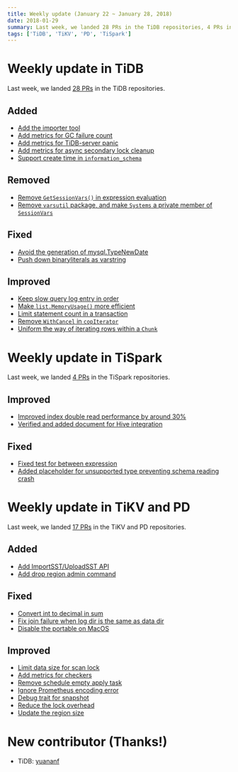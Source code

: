 ```yaml
---
title: Weekly update (January 22 ~ January 28, 2018)
date: 2018-01-29
summary: Last week, we landed 28 PRs in the TiDB repositories, 4 PRs in the TiSpark repositories, and 17 PRs in the TiKV and PD repositories.
tags: ['TiDB', 'TiKV', 'PD', 'TiSpark']
---
```


# Weekly update in TiDB

Last week, we landed [28 PRs](https://github.com/pingcap/tidb/pulls?utf8=%E2%9C%93&q=is:pr+is:merged+merged:2018-01-22..2018-01-28) in the TiDB repositories.

## Added

* [Add the importer tool](https://github.com/pingcap/tidb/pull/5695)
* [Add metrics for GC failure count](https://github.com/pingcap/tidb/pull/5694)
* [Add metrics for TiDB-server panic](https://github.com/pingcap/tidb/pull/5692)
* [Add metrics for async secondary lock cleanup](https://github.com/pingcap/tidb/pull/5575)
* [Support create time in `information_schema`](https://github.com/pingcap/tidb/pull/5590/files)

## Removed

* [Remove `GetSessionVars()` in expression evaluation](https://github.com/pingcap/tidb/pull/5683)
* [Remove `varsutil` package, and make `Systems` a private member of `SessionVars`](https://github.com/pingcap/tidb/pull/5544)

## Fixed

* [Avoid the generation of mysql.TypeNewDate](https://github.com/pingcap/tidb/pull/5705)
* [Push down binaryliterals as varstring](https://github.com/pingcap/tidb/pull/5665)

## Improved

* [Keep slow query log entry in order](https://github.com/pingcap/tidb/pull/5732)
* [Make `list.MemoryUsage()` more efficient](https://github.com/pingcap/tidb/pull/5723)
* [Limit statement count in a transaction](https://github.com/pingcap/tidb/pull/5704)
* [Remove `WithCancel` in `copIterator`](https://github.com/pingcap/tidb/pull/5701)
* [Uniform the way of iterating rows within a `Chunk`](https://github.com/pingcap/tidb/pull/5674)

# Weekly update in TiSpark

Last week, we landed [4 PRs](https://github.com/pingcap/tispark/pulls?utf8=%E2%9C%93&q=is%3Apr+is%3Amerged+merged%3A2018-01-22..2018-01-28) in the TiSpark repositories.

## Improved

* [Improved index double read performance by around 30%](https://github.com/pingcap/tispark/pull/172)
* [Verified and added document for Hive integration](https://github.com/pingcap/tispark/pull/225)

## Fixed

* [Fixed test for between expression](https://github.com/pingcap/tispark/pull/222)
* [Added placeholder for unsupported type preventing schema reading crash](https://github.com/pingcap/tispark/pull/218)

# Weekly update in TiKV and PD

Last week, we landed [17 PRs](https://github.com/search?q=repo%3Apingcap%2Ftikv+repo%3Apingcap%2Fpd+is%3Apr+is%3Amerged+merged%3A2018-01-22..2018-01-28) in the TiKV and PD repositories.

## Added

* [Add ImportSST/UploadSST API](https://github.com/pingcap/tikv/pull/2662)
* [Add drop region admin command](https://github.com/pingcap/pd/pull/931)

## Fixed

* [Convert int to decimal in sum](https://github.com/pingcap/tikv/pull/2694)
* [Fix join failure when log dir is the same as data dir](https://github.com/pingcap/pd/pull/929)
* [Disable the portable on MacOS](https://github.com/pingcap/tikv/pull/2696)

## Improved

* [Limit data size for scan lock](https://github.com/pingcap/tikv/pull/2664)
* [Add metrics for checkers](https://github.com/pingcap/pd/pull/928)
* [Remove schedule empty apply task](https://github.com/pingcap/tikv/pull/2706)
* [Ignore Prometheus encoding error](https://github.com/pingcap/tikv/pull/2707)
* [Debug trait for snapshot](https://github.com/pingcap/tikv/pull/2685)
* [Reduce the lock overhead](https://github.com/pingcap/pd/pull/930)
* [Update the region size](https://github.com/pingcap/tikv/pull/2636)

# New contributor (Thanks!)

* TiDB: [yuananf](https://github.com/yuananf)